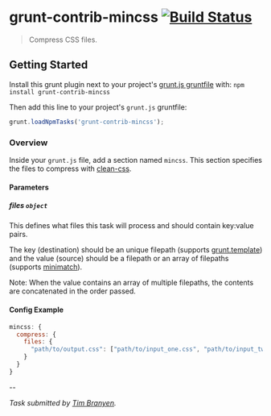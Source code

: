 # grunt-contrib-mincss [![Build Status](https://secure.travis-ci.org/gruntjs/grunt-contrib-mincss.png?branch=master)](http://travis-ci.org/gruntjs/grunt-contrib-mincss)

> Compress CSS files.

## Getting Started
Install this grunt plugin next to your project's [grunt.js gruntfile][getting_started] with: `npm install grunt-contrib-mincss`

Then add this line to your project's `grunt.js` gruntfile:

```javascript
grunt.loadNpmTasks('grunt-contrib-mincss');
```

[grunt]: https://github.com/cowboy/grunt
[getting_started]: https://github.com/cowboy/grunt/blob/master/docs/getting_started.md

### Overview

Inside your `grunt.js` file, add a section named `mincss`. This section specifies the files to compress with [clean-css](https://github.com/GoalSmashers/clean-css).

#### Parameters

##### files ```object```

This defines what files this task will process and should contain key:value pairs.

The key (destination) should be an unique filepath (supports [grunt.template](https://github.com/cowboy/grunt/blob/master/docs/api_template.md)) and the value (source) should be a filepath or an array of filepaths (supports [minimatch](https://github.com/isaacs/minimatch)).

Note: When the value contains an array of multiple filepaths, the contents are concatenated in the order passed.

#### Config Example

``` javascript
mincss: {
  compress: {
    files: {
      "path/to/output.css": ["path/to/input_one.css", "path/to/input_two.css"]
    }
  }
}

```

--

*Task submitted by [Tim Branyen](https://github.com/tbranyen).*
